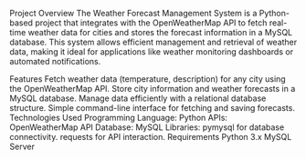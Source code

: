 Project Overview
The Weather Forecast Management System is a Python-based project that integrates with the OpenWeatherMap API to fetch real-time weather data for cities and stores the forecast information in a MySQL database. This system allows efficient management and retrieval of weather data, making it ideal for applications like weather monitoring dashboards or automated notifications.

Features
Fetch weather data (temperature, description) for any city using the OpenWeatherMap API.
Store city information and weather forecasts in a MySQL database.
Manage data efficiently with a relational database structure.
Simple command-line interface for fetching and saving forecasts.
Technologies Used
Programming Language: Python
APIs: OpenWeatherMap API
Database: MySQL
Libraries:
pymysql for database connectivity.
requests for API interaction.
Requirements
Python 3.x
MySQL Server

